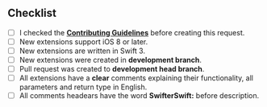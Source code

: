 <!--- Provide a general summary of your changes in the Title above -->

## Checklist
<!--- Please go over all the following points, and put an `x` in all the boxes that apply. -->
<!--- If you're unsure about any of these, don't hesitate to ask. We're here to help! -->
- [ ] I checked the [**Contributing Guidelines**](https://github.com/omaralbeik/SwifterSwift/blob/master/CONTRIBUTING.md) before creating this request.
- [ ] New extensions support iOS 8 or later.
- [ ] New extensions are written in Swift 3.
- [ ] New extensions were created in **development branch**.
- [ ] Pull request was created to **development head branch**.
- [ ] All extensions have a **clear** comments explaining their functionality, all parameters and return type in English.
- [ ] All comments headears have the word **SwifterSwift:** before description.
